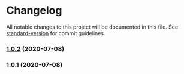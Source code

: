 # Changelog

All notable changes to this project will be documented in this file. See [standard-version](https://github.com/conventional-changelog/standard-version) for commit guidelines.

### [1.0.2](https://git.nativecode.net///compare/v1.0.1...v1.0.2) (2020-07-08)

### 1.0.1 (2020-07-08)
